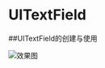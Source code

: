 # UITextField
##UITextField的创建与使用

![](https://github.com/cjq002/NSString-setting/raw/master/s1.jpg "效果图")  

